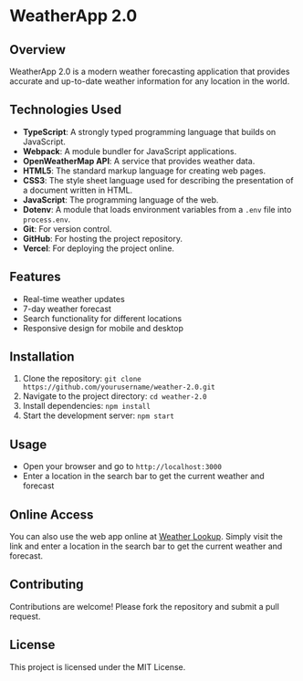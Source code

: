 # WeatherApp 2.0

## Overview

WeatherApp 2.0 is a modern weather forecasting application that provides accurate and up-to-date weather information for any location in the world.

## Technologies Used

- **TypeScript**: A strongly typed programming language that builds on JavaScript.
- **Webpack**: A module bundler for JavaScript applications.
- **OpenWeatherMap API**: A service that provides weather data.
- **HTML5**: The standard markup language for creating web pages.
- **CSS3**: The style sheet language used for describing the presentation of a document written in HTML.
- **JavaScript**: The programming language of the web.
- **Dotenv**: A module that loads environment variables from a `.env` file into `process.env`.
- **Git**: For version control.
- **GitHub**: For hosting the project repository.
- **Vercel**: For deploying the project online.

## Features

- Real-time weather updates
- 7-day weather forecast
- Search functionality for different locations
- Responsive design for mobile and desktop

## Installation

1. Clone the repository: `git clone https://github.com/yourusername/weather-2.0.git`
2. Navigate to the project directory: `cd weather-2.0`
3. Install dependencies: `npm install`
4. Start the development server: `npm start`

## Usage

- Open your browser and go to `http://localhost:3000`
- Enter a location in the search bar to get the current weather and forecast

## Online Access

You can also use the web app online at [Weather Lookup](https://weatherlookup.vercel.app). Simply visit the link and enter a location in the search bar to get the current weather and forecast.

## Contributing

Contributions are welcome! Please fork the repository and submit a pull request.

## License

This project is licensed under the MIT License.
